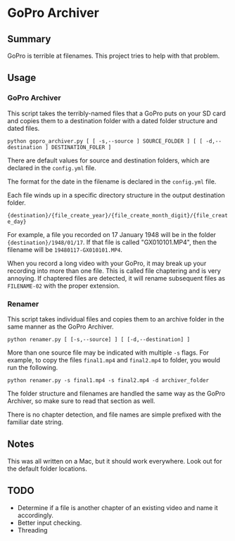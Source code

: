 # GoPro Archiver
## Summary
GoPro is terrible at filenames. This project tries to help with
that problem.

## Usage

### GoPro Archiver

This script takes the terribly-named files that a GoPro puts on your SD card and copies them to
a destination folder with a dated folder structure and dated files.

`python gopro_archiver.py [ [ -s,--source ] SOURCE_FOLDER ] [ [ -d,--destination ] DESTINATION_FOLER ]`

There are default values for source and destination folders, which are declared in the `config.yml` file.

The format for the date in the filename is declared in the `config.yml` file.

Each file winds up in a specific directory structure in the output destination folder.

`{destination}/{file_create_year}/{file_create_month_digit}/{file_create_day}`

For example, a file you recorded on 17 January 1948 will be in the folder `{destination}/1948/01/17`. If that
file is called "GX010101.MP4", then the filename will be `19480117-GX010101.MP4`.

When you record a long video with your GoPro, it may break up your recording into more than one file. This is
called file chaptering and is very annoying. If chaptered files are detected, it will rename subsequent files 
as `FILENAME-02` with the proper extension.

### Renamer

This script takes individual files and copies them to an archive folder in the same manner as the
GoPro Archiver. 

`python renamer.py [ [-s,--source] ] [ [-d,--destination] ]`

More than one source file may be indicated with multiple `-s` flags. For example, to copy the files `final1.mp4` and
`final2.mp4` to folder, you would run the following.

`python renamer.py -s final1.mp4 -s final2.mp4 -d archiver_folder`

The folder structure and filenames are handled the same way as the GoPro Archiver, so make sure to
read that section as well.

There is no chapter detection, and file names are simple prefixed with the familiar date
string.

## Notes
This was all written on a Mac, but it should work everywhere. Look out
for the default folder locations.

## TODO
* Determine if a file is another chapter of an existing video and name it accordingly.
* Better input checking.
* Threading